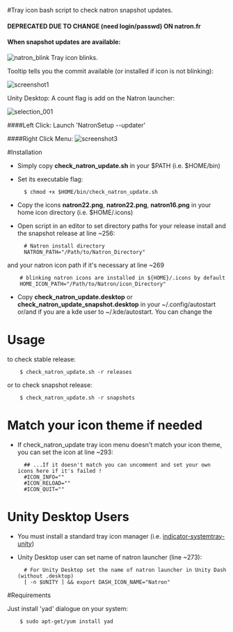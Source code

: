 #Tray icon bash script to check natron snapshot updates.

#### DEPRECATED DUE TO CHANGE (need login/passwd) ON natron.fr

#### When snapshot updates are available:

![natron_blink](https://cloud.githubusercontent.com/assets/10021906/10069708/2f133234-62ae-11e5-9474-18d31b218ffa.gif) Tray icon blinks.

Tooltip tells you the commit available (or installed if icon is not blinking):

![screenshot1](https://cloud.githubusercontent.com/assets/10021906/10073794/b0b3b7e2-62cb-11e5-8303-b8609d28a2c8.png)

Unity Desktop: A count flag is add on the Natron launcher:

![selection_001](https://cloud.githubusercontent.com/assets/10021906/10069997/03ce4710-62b0-11e5-9162-f12d2cf422c4.png)

####Left Click: 
Launch 'NatronSetup --updater'

####Right Click Menu:
![screenshot3](https://cloud.githubusercontent.com/assets/10021906/10069704/2731ad20-62ae-11e5-9e56-03736b3c4725.png)

#Installation
- Simply copy **check_natron_update.sh** in your $PATH (i.e. $HOME/bin)

- Set its executable flag:

        $ chmod +x $HOME/bin/check_natron_update.sh

- Copy the icons **natron22.png**, **natron22.png**, **natron16.png** in your home icon directory (i.e. $HOME/.icons)

- Open script in an editor to set directory paths for your release install and the snapshot release at line ~256:

        # Natron install directory
        NATRON_PATH="/Path/to/Natron_Directory"   
 and your natron icon path if it's necessary at line ~269
 
        # blinking natron icons are installed in ${HOME}/.icons by default
        HOME_ICON_PATH="/Path/to/Natron/icon_Directory"

- Copy **check_natron_update.desktop** or **check_natron_update_snapshot.desktop** in your ~/.config/autostart or/and if you are a kde user to ~/.kde/autostart. You can change the

# Usage
  to check stable release:
  
        $ check_natron_update.sh -r releases
  or to check snapshot release:
  
        $ check_natron_update.sh -r snapshots
        

# Match your icon theme if needed
- If check_natron_update tray icon menu doesn't match your icon theme, you can set the icon at line ~293:

        ## ...If it doesn't match you can uncomment and set your own icons here if it's failed !
        #ICON_INFO=""
        #ICON_RELOAD=""
        #ICON_QUIT=""

# Unity Desktop Users
- You must install a standard tray icon manager (i.e. [indicator-systemtray-unity](https://github.com/GGleb/indicator-systemtray-unity))
- Unity Desktop user can set name of natron launcher (line ~273):

        # For Unity Desktop set the name of natron launcher in Unity Dash (without .desktop)
        [ -n $UNITY ] && export DASH_ICON_NAME="Natron"
        
#Requirements

Just install 'yad' dialogue on your system:

        $ sudo apt-get/yum install yad
